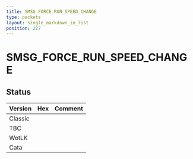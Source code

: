 ```yaml
---
title: SMSG_FORCE_RUN_SPEED_CHANGE
type: packets
layout: single_markdown_in_list
position: 227
---
```


# SMSG_FORCE_RUN_SPEED_CHANGE

## Status

Version | Hex | Comment
---------- | ---------- | ---------- 
Classic |  |  
TBC |  |  
WotLK |  |  
Cata |  |  
